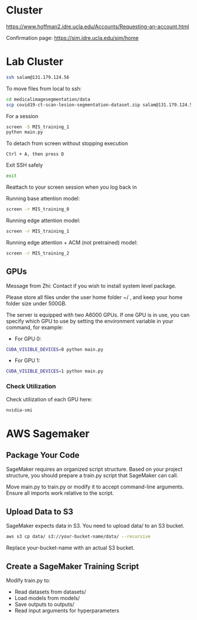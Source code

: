 # Cluster
https://www.hoffman2.idre.ucla.edu/Accounts/Requesting-an-account.html 

Confirmation page: https://sim.idre.ucla.edu/sim/home 

# Lab Cluster
```bash 
ssh salam@131.179.124.56
```

To move files from local to ssh: 
```bash
cd medicalimagesegmentation/data
scp covid19-ct-scan-lesion-segmentation-dataset.zip salam@131.179.124.56:/CGLab/salam/medicalimagesegmentation/data
```

For a session
```bash
screen -S MIS_training_1
python main.py
```

To detach from screen without stopping execution
```arduino
Ctrl + A, then press D
```

Exit SSH safely 
```bash
exit
```

Reattach to your screen session when you log back in 

Running base attention model: 
```bash
screen -r MIS_training_0
```

Running edge attention model: 
```bash
screen -r MIS_training_1
```

Running edge attention + ACM (not pretrained) model: 
```bash
screen -r MIS_training_2
```

## GPUs 
Message from Zhi: 
Contact if you wish to install system level package.

Please store all files under the user home folder ~/ , and keep your home folder size under 500GB.

The server is equipped with two A6000 GPUs. If one GPU is in use, you can specify which GPU to use by setting the environment variable in your command, for example:
- For GPU 0: 
```bash 
CUDA_VISIBLE_DEVICES=0 python main.py
```
- For GPU 1: 
```bash 
CUDA_VISIBLE_DEVICES=1 python main.py
```

### Check Utilization
Check utilization of each GPU here: 
```bash
nvidia-smi
```

# AWS Sagemaker
## Package Your Code
SageMaker requires an organized script structure. Based on your project structure, you should prepare a train.py script that SageMaker can call.

Move main.py to train.py or modify it to accept command-line arguments.
Ensure all imports work relative to the script.

## Upload Data to S3
SageMaker expects data in S3. You need to upload data/ to an S3 bucket.

```bash 
aws s3 cp data/ s3://your-bucket-name/data/ --recursive
```

Replace your-bucket-name with an actual S3 bucket.

## Create a SageMaker Training Script
Modify train.py to:
- Read datasets from datasets/
- Load models from models/
- Save outputs to outputs/
- Read input arguments for hyperparameters
